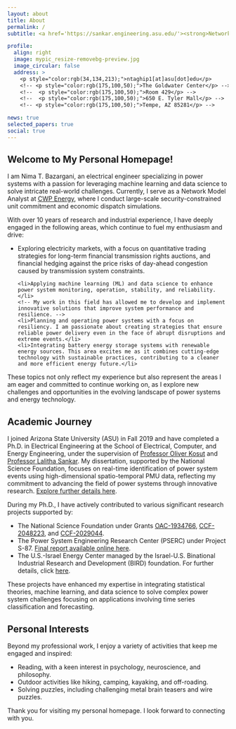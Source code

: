 ```yaml
---
layout: about
title: About
permalink: /
subtitle: <a href='https://sankar.engineering.asu.edu/'><strong>Network Model Analyst</strong></a> @ CWP Energy & <a href='#'><strong>PhD. in Electrical Engineering</strong></a> @ Arizona State University.

profile:
  align: right
  image: mypic_resize-removebg-preview.jpg
  image_circular: false
  address: >
    <p style="color:rgb(34,134,213);">ntaghip1[at]asu[dot]edu</p>
    <!-- <p style="color:rgb(175,100,50);">The Goldwater Center</p> -->
    <!--  <p style="color:rgb(175,100,50);">Room 429</p> -->
    <!--  <p style="color:rgb(175,100,50);">650 E. Tyler Mall</p> -->
    <!-- <p style="color:rgb(175,100,50);">Tempe, AZ 85281</p> -->

news: true
selected_papers: true
social: true
---
```


<h2>Welcome to My Personal Homepage!</h2>
<p>I am Nima T. Bazargani, an electrical engineer specializing in power systems with a passion for leveraging machine learning and data science to solve intricate real-world challenges. 
Currently, I serve as a Network Model Analyst at <a href="https://www.cwpenergy.com/">CWP Energy</a>, where I conduct large-scale security-constrained unit commitment and economic dispatch simulations. 
</p>

<!-- <h2>Professional Expertise and Passion</h2> -->
<p>With over 10 years of research and industrial experience, I have deeply engaged in the following areas, which continue to fuel my enthusiasm and drive:</p>
<ul>
    <li>Exploring electricity markets, with a focus on quantitative trading strategies for long-term financial transmission rights auctions, and financial hedging against the price risks of day-ahead congestion caused by transmission system constraints.
</li>

    <li>Applying machine learning (ML) and data science to enhance power system monitoring, operation, stability, and reliability. </li>
    <!-- My work in this field has allowed me to develop and implement innovative solutions that improve system performance and resilience. -->
    <li>Planning and operating power systems with a focus on resiliency. I am passionate about creating strategies that ensure reliable power delivery even in the face of abrupt disruptions and extreme events.</li>
    <li>Integrating battery energy storage systems with renewable energy sources. This area excites me as it combines cutting-edge technology with sustainable practices, contributing to a cleaner and more efficient energy future.</li>
</ul>
<p>These topics not only reflect my experience but also represent the areas I am eager and committed to continue working on, as I explore new challenges and opportunities in the evolving landscape of power systems and energy technology.</p>



<!--
<h2>Current Focus</h2>
 <p> -->

 <!-- This role involves providing critical insights into locational market clearing prices and transmission congestion costs for major North American electricity markets, including ERCOT, MISO, PJM, and SPP.-->
 
  <!--  In addition, I am focusing on applying machine learning and data science to identify various types of events in power systems using high-dimensional spatio-temporal data obtained from GPS-synchronized measurement devices. -->

<h2>Academic Journey</h2>
<p>I joined Arizona State University (ASU) in Fall 2019 and have completed a Ph.D. in Electrical Engineering at the School of Electrical, Computer, and Energy Engineering, under the supervision of <a href="https://sites.google.com/site/okosut/">Professor Oliver Kosut</a> and <a href="https://sankar.engineering.asu.edu/">Professor Lalitha Sankar</a>. My dissertation, supported by the National Science Foundation, focuses on real-time identification of power system events using high-dimensional spatio-temporal PMU data, reflecting my commitment to advancing the field of power systems through innovative research. <a href="https://sankar.engineering.asu.edu/high-dimensional-spatio-temporal-data-science-for-a-resilient-power-grid-towards-real-time-integration-of-synchrophasor-data/">Explore further details here</a>.</p> 


<!-- <h2>Research and Projects</h2> -->
<p>During my Ph.D., I have actively contributed to various significant research projects supported by:</p>
<ul>
    <li>The National Science Foundation under Grants <a href="https://nsf.gov/awardsearch/showAward?AWD_ID=1934766&HistoricalAwards=false">OAC-1934766</a>, <a href="https://www.nsf.gov/awardsearch/showAward?AWD_ID=2048223&HistoricalAwards=false">CCF-2048223</a>, and <a href="https://nsf.gov/awardsearch/showAward?AWD_ID=2029044&HistoricalAwards=false">CCF-2029044</a>.</li>
    <li>The Power System Engineering Research Center (PSERC) under Project S-87. <a href="https://documents.pserc.wisc.edu/documents/publications/reports/2021_reports/S_87_Final_Report.pdf">Final report available online here</a>.</li>
    <li>The U.S.-Israel Energy Center managed by the Israel-U.S. Binational Industrial Research and Development (BIRD) foundation. For further details, click <a href="https://us-isr-energycenter.org/energy_cyber/USIE.html">here</a>.</li>
</ul>
<p>These projects have enhanced my expertise in integrating statistical theories, machine learning, and data science to solve complex power system challenges focusing on applications involving time series classification and forecasting. <!-- My work has consistently involved designing and developing machine learning pipelines,  -->
<h2>Personal Interests</h2>
<p>Beyond my professional work, I enjoy a variety of activities that keep me engaged and inspired:</p>
<ul>
    <li>Reading, with a keen interest in psychology, neuroscience, and philosophy.</li>
    <li>Outdoor activities like hiking, camping, kayaking, and off-roading.</li>
    <li>Solving puzzles, including challenging metal brain teasers and wire puzzles.</li>
</ul>

Thank you for visiting my personal homepage. I look forward to connecting with you.
<!-- <h2>Looking Ahead</h2>
<p>As I continue to explore the potential of machine learning and data science in power systems, I am excited to apply my skills and knowledge to new challenges and opportunities. Thank you for visiting my personal homepage. I look forward to connecting with you.</p> -->

